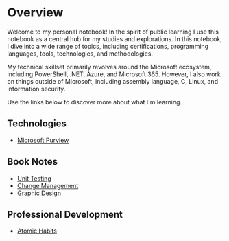 # Overview

Welcome to my personal notebook! In the spirit of public learning I use this notebook as a central hub for my studies and explorations. In this notebook, I dive into a wide range of topics, including certifications, programming languages, tools, technologies, and methodologies.

My technical skillset primarily revolves around the Microsoft ecosystem, including PowerShell, .NET, Azure, and Microsoft 365. However, I also work on things outside of Microsoft, including assembly language, C, Linux, and information security.

Use the links below to discover more about what I'm learning.


## Technologies

- [Microsoft Purview](/topics/technologies/purview.md)

## Book Notes

- [Unit Testing](/topics/books/unit_testing.md)
- [Change Management](/topics/books/change_management.md)
- [Graphic Design](/topics/books/graphic_design.md)

## Professional Development

- [Atomic Habits](/topics/books/atomic_habits.md)
